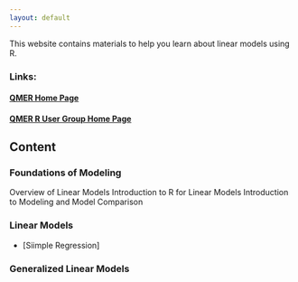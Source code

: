 ```yaml
---
layout: default
---
```


This website contains materials to help you learn about linear models using R.

### Links:

#### [QMER Home Page](https://aub.ie/qmer)

#### [QMER R User Group Home Page](https://auqmer.github.io/qmer_rug/)

## Content

### Foundations of Modeling

Overview of Linear Models
Introduction to R for Linear Models
Introduction to Modeling and Model Comparison



### Linear Models

* [Siimple Regression]

### Generalized Linear Models